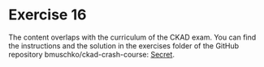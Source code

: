 # Exercise 16

The content overlaps with the curriculum of the CKAD exam. You can find the instructions and the solution in the exercises folder of the GitHub repository bmuschko/ckad-crash-course: [Secret](https://github.com/bmuschko/ckad-crash-course/blob/master/exercises/26-secret/instructions.md).
